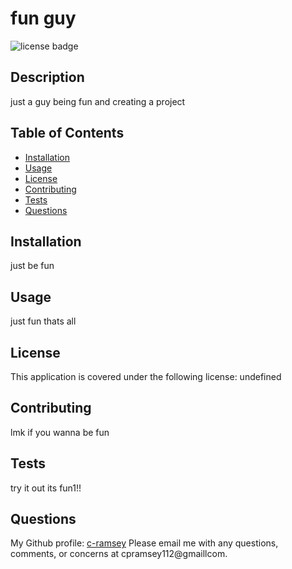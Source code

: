 # fun guy 

  
  ![ license badge](https://img.shields.io/badge/license--green)
  

  ## Description 
  just a guy being fun and creating a project

  ## Table of Contents 
  - [Installation](#installation)
  - [Usage](#usage)
  - [License](#license)
  - [Contributing](#contributing)
  - [Tests](#tests)
  - [Questions](#questions)

  ## Installation
  just be fun 

  ## Usage
  just fun thats all

  
  ## License 
  This application is covered under the following license: undefined 
  

  ## Contributing
  lmk if you wanna be fun 

  ## Tests 
  try it out its fun1!!

  ## Questions
  My Github profile: [c-ramsey](https://github.com/c-ramsey)
  Please email me with any questions, comments, or concerns at cpramsey112@gmaillcom.
